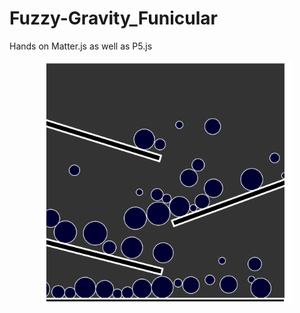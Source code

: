 # Fuzzy-Gravity_Funicular
Hands on Matter.js as well as P5.js 

<p align="center">
  <img width="400px"  src="https://github.com/rohittttt28/Fuzzy-Gravity_Funicular/blob/master/Screenshot%20(61).png">
</p>
